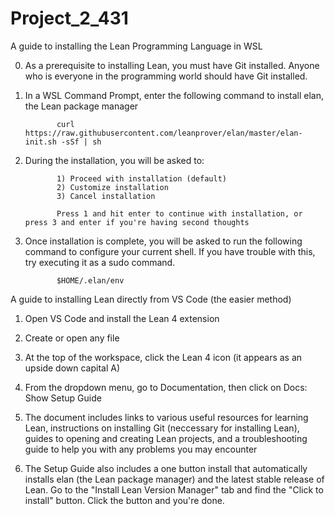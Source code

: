 # Project_2_431

A guide to installing the Lean Programming Language in WSL

0.   As a prerequisite to installing Lean, you must have Git installed. Anyone who is everyone in the programming world should have Git installed.

1.   In a WSL Command Prompt, enter the following command to install elan, the Lean package manager

                curl https://raw.githubusercontent.com/leanprover/elan/master/elan-init.sh -sSf | sh

2.   During the installation, you will be asked to:

                1) Proceed with installation (default)
                2) Customize installation
                3) Cancel installation

                Press 1 and hit enter to continue with installation, or press 3 and enter if you're having second thoughts

3.   Once installation is complete, you will be asked to run the following command to configure your current shell. If you have trouble with this, try executing it as a sudo command.

                $HOME/.elan/env

    



A guide to installing Lean directly from VS Code (the easier method)

1.   Open VS Code and install the Lean 4 extension

2.   Create or open any file

3.   At the top of the workspace, click the Lean 4 icon (it appears as an upside down capital A)

4.   From the dropdown menu, go to Documentation, then click on Docs: Show Setup Guide

5.   The document includes links to various useful resources for learning Lean, instructions on installing Git (neccessary for installing Lean), guides to opening and creating Lean projects, and a troubleshooting guide to help you with any problems you may encounter

6.   The Setup Guide also includes a one button install that automatically installs elan (the Lean package manager) and the latest stable release of Lean. Go to the "Install Lean Version Manager" tab and find the "Click to install" button. Click the button and you're done.
